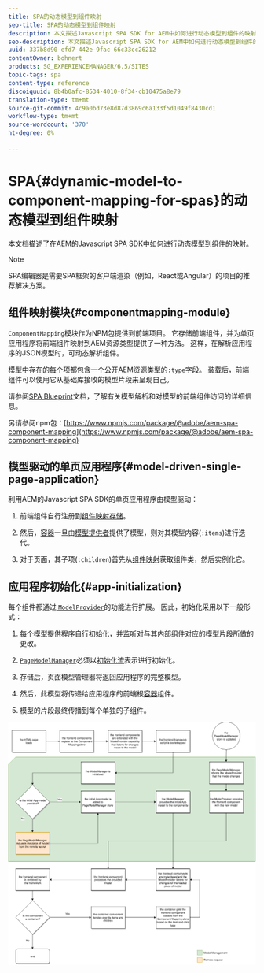 ```yaml
---
title: SPA的动态模型到组件映射
seo-title: SPA的动态模型到组件映射
description: 本文描述Javascript SPA SDK for AEM中如何进行动态模型到组件的映射。
seo-description: 本文描述Javascript SPA SDK for AEM中如何进行动态模型到组件的映射。
uuid: 337b8d90-efd7-442e-9fac-66c33cc26212
contentOwner: bohnert
products: SG_EXPERIENCEMANAGER/6.5/SITES
topic-tags: spa
content-type: reference
discoiquuid: 8b4b0afc-8534-4010-8f34-cb10475a8e79
translation-type: tm+mt
source-git-commit: 4c9a0bd73e8d87d3869c6a133f5d1049f8430cd1
workflow-type: tm+mt
source-wordcount: '370'
ht-degree: 0%

---
```



# SPA{#dynamic-model-to-component-mapping-for-spas}的动态模型到组件映射

本文档描述了在AEM的Javascript SPA SDK中如何进行动态模型到组件的映射。

>[!NOTE]
>
>SPA编辑器是需要SPA框架的客户端渲染（例如，React或Angular）的项目的推荐解决方案。

## 组件映射模块{#componentmapping-module}

`ComponentMapping`模块作为NPM包提供到前端项目。 它存储前端组件，并为单页应用程序将前端组件映射到AEM资源类型提供了一种方法。 这样，在解析应用程序的JSON模型时，可动态解析组件。

模型中存在的每个项都包含一个公开AEM资源类型的`:type`字段。 装载后，前端组件可以使用它从基础库接收的模型片段来呈现自己。

请参阅[SPA Blueprint](/help/sites-developing/spa-blueprint.md)文档，了解有关模型解析和对模型的前端组件访问的详细信息。

另请参阅npm包：[https://www.npmjs.com/package/@adobe/aem-spa-component-mapping](https://www.npmjs.com/package/@adobe/aem-spa-component-mapping)

## 模型驱动的单页应用程序{#model-driven-single-page-application}

利用AEM的Javascript SPA SDK的单页应用程序由模型驱动：

1. 前端组件自行注册到[组件映射存储](/help/sites-developing/spa-dynamic-model-to-component-mapping.md#componentmapping-module)。
1. 然后，[容器](/help/sites-developing/spa-blueprint.md#container)一旦由[模型提供者](/help/sites-developing/spa-blueprint.md#the-model-provider)提供了模型，则对其模型内容(`:items`)进行迭代。

1. 对于页面，其子项(`:children`)首先从[组件映射](/help/sites-developing/spa-blueprint.md#componentmapping)获取组件类，然后实例化它。

## 应用程序初始化{#app-initialization}

每个组件都通过[ `ModelProvider`](/help/sites-developing/spa-blueprint.md#the-model-provider)的功能进行扩展。 因此，初始化采用以下一般形式：

1. 每个模型提供程序自行初始化，并监听对与其内部组件对应的模型片段所做的更改。
1. [ `PageModelManager`](/help/sites-developing/spa-blueprint.md#pagemodelmanager)必须以[初始化流](/help/sites-developing/spa-blueprint.md)表示进行初始化。

1. 存储后，页面模型管理器将返回应用程序的完整模型。
1. 然后，此模型将传递给应用程序的前端根[容器](/help/sites-developing/spa-blueprint.md#container)组件。
1. 模型的片段最终传播到每个单独的子组件。

![app_model_initialization](assets/app_model_initialization.png)

